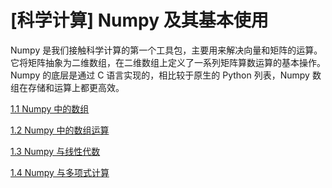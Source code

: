 # [科学计算] Numpy 及其基本使用

Numpy 是我们接触科学计算的第一个工具包，主要用来解决向量和矩阵的运算。它将矩阵抽象为二维数组，在二维数组上定义了一系列矩阵算数运算的基本操作。
Numpy 的底层是通过 C 语言实现的，相比较于原生的 Python 列表，Numpy 数组在存储和运算上都更高效。

[1.1 Numpy 中的数组](./1.1-Numpy中的数组.md)

[1.2 Numpy 中的数组运算](./1.2-Numpy中的数组运算.md)

[1.3 Numpy 与线性代数](./1.3-Numpy与线性代数.md)

[1.4 Numpy 与多项式计算](./1.4-Numpy与多项式计算.md)
